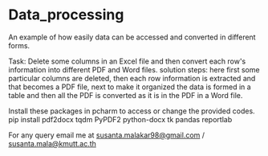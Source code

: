 # Data_processing
An example of how easily data can be accessed and converted in different forms.

Task: Delete some columns in an Excel file and then convert each row's information into different PDF and Word files.
solution steps: here first some particular columns are deleted, then each row information is extracted and that becomes a PDF file, next to make it organized the data is formed in a table and then all the PDF is converted as it is in the PDF in a Word file. 

Install these packages in pcharm to access or change the provided codes.
pip install pdf2docx tqdm PyPDF2 python-docx tk pandas reportlab

For any query email me at susanta.malakar98@gmail.com / susanta.mala@kmutt.ac.th
